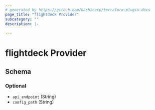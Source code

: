 ```yaml
---
# generated by https://github.com/hashicorp/terraform-plugin-docs
page_title: "flightdeck Provider"
subcategory: ""
description: |-
  
---
```


# flightdeck Provider





<!-- schema generated by tfplugindocs -->
## Schema

### Optional

- `api_endpoint` (String)
- `config_path` (String)
